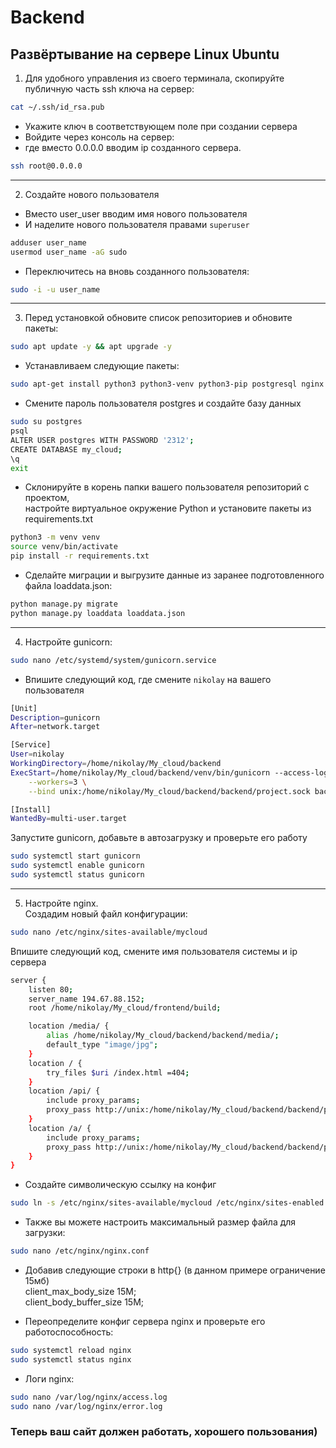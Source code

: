 # Backend
## Развёртывание на сервере Linux Ubuntu
1. Для удобного управления из своего терминала, скопируйте публичную часть ssh ключа на сервер:  
```bash
cat ~/.ssh/id_rsa.pub
```
- Укажите ключ в соответствующем поле при создании сервера
- Войдите через консоль на сервер:
- где вместо 0.0.0.0 вводим ip созданного сервера.
```bash
ssh root@0.0.0.0
```
------------------------------------------------------------------------
2. Создайте нового пользователя
- Вместо user_user вводим имя нового пользователя
- И наделите нового пользователя правами `superuser`
```bash
adduser user_name
usermod user_name -aG sudo
```
- Переключитесь на вновь созданного пользователя:
```bash
sudo -i -u user_name
```
------------------------------------------------------------------------
3. Перед установкой обновите список репозиториев и обновите пакеты:
```bash
sudo apt update -y && apt upgrade -y
```
- Устанавливаем следующие пакеты:
```bash
sudo apt-get install python3 python3-venv python3-pip postgresql nginx
```
- Смените пароль пользователя postgres и создайте базу данных
```bash
sudo su postgres
psql
ALTER USER postgres WITH PASSWORD '2312';
CREATE DATABASE my_cloud;
\q
exit
```
- Склонируйте в корень папки вашего пользователя репозиторий с проектом,  
настройте виртуальное окружение Python и установите пакеты из requirements.txt
```bash
python3 -m venv venv
source venv/bin/activate
pip install -r requirements.txt
```
- Сделайте миграции и выгрузите данные из заранее подготовленного файла loaddata.json:
```bash
python manage.py migrate
python manage.py loaddata loaddata.json
```
--------------------------------------------------------------------
4. Настройте gunicorn:  
```bash
sudo nano /etc/systemd/system/gunicorn.service
```
- Впишите следующий код, где смените `nikolay` на вашего пользователя
```bash
[Unit]
Description=gunicorn
After=network.target

[Service]
User=nikolay
WorkingDirectory=/home/nikolay/My_cloud/backend
ExecStart=/home/nikolay/My_cloud/backend/venv/bin/gunicorn --access-logfile -\
    --workers=3 \
    --bind unix:/home/nikolay/My_cloud/backend/backend/project.sock backend.wsgi:application

[Install]
WantedBy=multi-user.target

```
Запустите gunicorn, добавьте в автозагрузку и проверьте его работу 
```bash
sudo systemctl start gunicorn
sudo systemctl enable gunicorn
sudo systemctl status gunicorn
```
--------------------------------------------------------------------------
5. Настройте nginx.  
Создадим новый файл конфигурации:
```bash
sudo nano /etc/nginx/sites-available/mycloud
```
Впишите следующий код, смените имя пользователя системы и ip сервера
```bash
server {
    listen 80;
    server_name 194.67.88.152;
    root /home/nikolay/My_cloud/frontend/build;

    location /media/ {
        alias /home/nikolay/My_cloud/backend/backend/media/;
        default_type "image/jpg";
    }
    location / {
        try_files $uri /index.html =404;
    }
    location /api/ {
        include proxy_params;
        proxy_pass http://unix:/home/nikolay/My_cloud/backend/backend/project.sock;
    }
    location /a/ {
        include proxy_params;
        proxy_pass http://unix:/home/nikolay/My_cloud/backend/backend/project.sock;
    }
}
```
- Создайте символическую ссылку на конфиг
```bash
sudo ln -s /etc/nginx/sites-available/mycloud /etc/nginx/sites-enabled
```
- Также вы можете настроить максимальный размер файла для загрузки:
```bash
sudo nano /etc/nginx/nginx.conf
```
- Добавив следующие строки в http{} (в данном примере ограничение 15мб)  
client_max_body_size 15M;  
client_body_buffer_size 15M;

- Переопределите конфиг сервера nginx и проверьте его работоспособность:
```bash
sudo systemctl reload nginx
sudo systemctl status nginx
```
- Логи nginx:
```bash
sudo nano /var/log/nginx/access.log
sudo nano /var/log/nginx/error.log
```
### Теперь ваш сайт должен работать, хорошего пользования)
